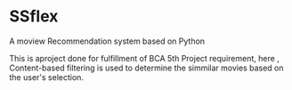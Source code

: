 # SSflex
A moview Recommendation system based on Python

This is aproject done for fulfillment of BCA 5th Project requirement, here ,  Content-based filtering is used to determine the simmilar movies based on the user's selection.

